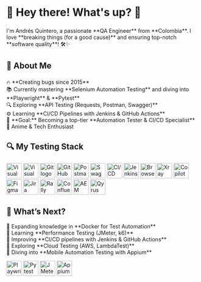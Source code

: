<h1 align="left">🚀 Hey there! What's up? 👋</h1>

###

<p align="left">I'm Andrés Quintero, a passionate **QA Engineer** from **Colombia**. I love **breaking things (for a good cause)** and ensuring top-notch **software quality**! 🛠️✨</p>

###

<h2 align="left">🌟 About Me</h2>

###

<p align="left">
🔥 **Creating bugs since 2015**<br>
📚 Currently mastering **Selenium Automation Testing** and diving into **Playwright** & **Pytest**<br>
🔍 Exploring **API Testing (Requests, Postman, Swagger)**<br>
⚙️ Learning **CI/CD Pipelines with Jenkins & GitHub Actions**<br>
🎯 **Goal:** Becoming a top-tier **Automation Tester & CI/CD Specialist**<br>
🎲 Anime & Tech Enthusiast
</p>

###

<h2 align="left">🔍 My Testing Stack</h2>

###

<div align="left">
<p>
<!-- Visual Studio 2022 -->
<img src="https://cdn.jsdelivr.net/gh/devicons/devicon/icons/visualstudio/visualstudio-plain.svg" height="40" alt="Visual Studio logo"/>
<!-- Visual Studio Code -->
<img src="https://cdn.jsdelivr.net/gh/devicons/devicon/icons/vscode/vscode-original.svg" height="40" alt="Visual Studio Code logo"/>
<!-- Git & GitHub -->
<img src="https://cdn.jsdelivr.net/gh/devicons/devicon/icons/git/git-original.svg" height="40" alt="Git logo"/>
<img src="https://cdn.jsdelivr.net/gh/devicons/devicon/icons/github/github-original.svg" height="40" alt="GitHub logo"/>
<!-- Postman -->
<img src="https://www.vectorlogo.zone/logos/getpostman/getpostman-icon.svg" height="40" alt="Postman logo"/>
<!-- Swagger -->
<img src="https://upload.wikimedia.org/wikipedia/commons/a/ab/Swagger-logo.png?20170812110931" height="40" alt="Swagger logo"/>
<!-- CI/CD -->
<img src="https://cdn-icons-png.flaticon.com/512/919/919247.png" height="40" alt="CI/CD logo"/>
<!-- Jenkins -->
<img src="https://upload.wikimedia.org/wikipedia/commons/thumb/e/e9/Jenkins_logo.svg/1200px-Jenkins_logo.svg.png" height="40" alt="Jenkins logo"/>
<!-- BrowserStack -->
<img src="https://www.vectorlogo.zone/logos/browserstack/browserstack-icon.svg" height="40" alt="BrowserStack logo"/>
<!-- Xray -->
<img src="https://d8iqbmvu05s9c.cloudfront.net/k3huxfe9vfbic6vuvurwtsvu5ggz" height="40" alt="Xray logo"/>
<!-- Copilot -->
<img src="https://brandlogo.org/wp-content/uploads/2024/04/Microsoft-Copilot-Logo.png.webp" height="40" alt="Copilot logo"/>
<!-- Figma -->
<img src="https://upload.wikimedia.org/wikipedia/commons/3/33/Figma-logo.svg" height="40" alt="Figma logo"/>
<!-- Jira -->
<img src="https://cdn.worldvectorlogo.com/logos/jira-1.svg" height="40" alt="Jira logo"/>
<!-- Rally -->
<img src="https://images.squarespace-cdn.com/content/v1/62460a56418af8236d4f3fee/fe3d0fa1-ca0f-4edc-a3e9-3c550d33d894/rally-small%406x.png" height="40" alt="Rally logo"/>
<!-- Confluence -->
<img src="https://cdn.worldvectorlogo.com/logos/confluence-1.svg" height="40" alt="Confluence logo"/>
<!-- AEM -->
<img src="https://cdn.worldvectorlogo.com/logos/adobe-experience-manager.svg" height="40" alt="AEM logo"/>
<!-- Qyrus Automation Tool -->
<img src="https://qyrus.com/wp-content/uploads/2023/05/Qyrus_Logo.svg" height="40" alt="Qyrus logo"/>
</p>
</div>

###

<h2 align="left">🚀 What’s Next?</h2>

<p align="left">
📌 Expanding knowledge in **Docker for Test Automation**<br>
📌 Learning **Performance Testing (JMeter, k6)**<br>
📌 Improving **CI/CD pipelines with Jenkins & GitHub Actions**<br>
📌 Exploring **Cloud Testing (AWS, LambdaTest)**<br>
📌 Diving into **Mobile Automation Testing with Appium**<br>
</p>

<div align="left">
<p>
<!-- Playwright -->
<img src="https://playwright.dev/img/playwright-logo.svg" height="40" alt="Playwright logo"/>
<!-- Pytest -->
<img src="https://upload.wikimedia.org/wikipedia/commons/b/ba/Pytest_logo.svg" height="40" alt="Pytest logo"/>
<!-- JMeter -->
<img src="https://jmeter.apache.org/images/jmeter_square.svg" height="40" alt="JMeter logo"/>
<!-- Appium -->
<img src="https://qualitapps.com/wp-content/uploads/2023/12/6appium-seo.png" height="40" alt="Appium logo"/>
</p>
</div>
